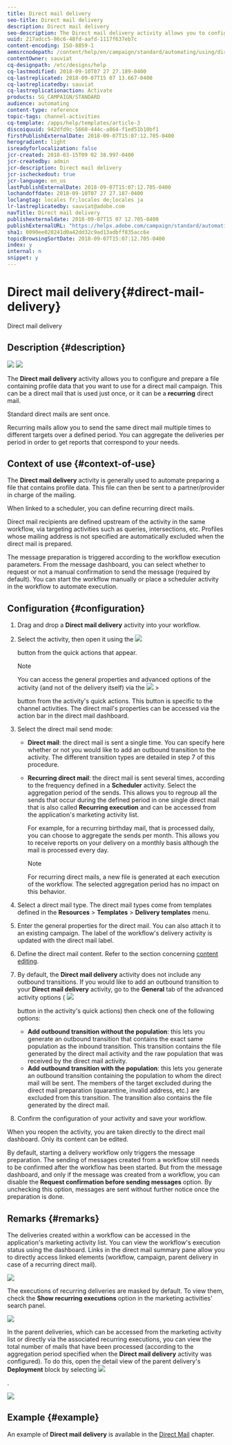 ```yaml
---
title: Direct mail delivery
seo-title: Direct mail delivery
description: Direct mail delivery
seo-description: The Direct mail delivery activity allows you to configure sending a single send direct mail or a recurring direct mail in a workflow.
uuid: 217adcc5-86c6-48fd-aafd-1117f637eb7c
content-encoding: ISO-8859-1
aemsrcnodepath: /content/help/en/campaign/standard/automating/using/direct-mail-delivery
contentOwner: sauviat
cq-designpath: /etc/designs/help
cq-lastmodified: 2018-09-10T07 27 27.189-0400
cq-lastreplicated: 2018-09-07T15 07 13.667-0400
cq-lastreplicatedby: sauviat
cq-lastreplicationaction: Activate
products: SG_CAMPAIGN/STANDARD
audience: automating
content-type: reference
topic-tags: channel-activities
cq-template: /apps/help/templates/article-3
discoiquuid: 942dfd9c-5660-444c-a864-f1ed51b10bf1
firstPublishExternalDate: 2018-09-07T15:07:12.705-0400
herogradient: light
isreadyforlocalization: false
jcr-created: 2018-03-15T09 02 38.997-0400
jcr-createdby: admin
jcr-description: Direct mail delivery
jcr-ischeckedout: true
jcr-language: en_us
lastPublishExternalDate: 2018-09-07T15:07:12.705-0400
lochandoffdate: 2018-09-10T07 27 27.187-0400
loclangtag: locales fr;locales de;locales ja
lr-lastreplicatedby: sauviat@adobe.com
navTitle: Direct mail delivery
publishexternaldate: 2018-09-07T15 07 12.705-0400
publishExternalURL: "https://helpx.adobe.com/campaign/standard/automating/using/direct-mail-delivery.html"
sha1: 0090ee020241d0a42dd32c9ad13adbff835acc6e
topicBrowsingSortDate: 2018-09-07T15:07:12.705-0400
index: y
internal: n
snippet: y
---
```


# Direct mail delivery{#direct-mail-delivery}

Direct mail delivery

## Description {#description}

![](assets/paper.png)  ![](assets/recurrentPaper.png)

The **Direct mail delivery** activity allows you to configure and prepare a file containing profile data that you want to use for a direct mail campaign. This can be a direct mail that is used just once, or it can be a **recurring** direct mail.

Standard direct mails are sent once.

Recurring mails allow you to send the same direct mail multiple times to different targets over a defined period. You can aggregate the deliveries per period in order to get reports that correspond to your needs.

## Context of use {#context-of-use}

The **Direct mail delivery** activity is generally used to automate preparing a file that contains profile data. This file can then be sent to a partner/provider in charge of the mailing.

When linked to a scheduler, you can define recurring direct mails.

Direct mail recipients are defined upstream of the activity in the same workflow, via targeting activities such as queries, intersections, etc. Profiles whose mailing address is not specified are automatically excluded when the direct mail is prepared.

The message preparation is triggered according to the workflow execution parameters. From the message dashboard, you can select whether to request or not a manual confirmation to send the message (required by default). You can start the workflow manually or place a scheduler activity in the workflow to automate execution.

## Configuration {#configuration}

1. Drag and drop a **Direct mail delivery** activity into your workflow.
1. Select the activity, then open it using the  ![](assets/edit_darkgrey-24px.png)

   button from the quick actions that appear.

   >[!NOTE]
   >
   >You can access the general properties and advanced options of the activity (and not of the delivery itself) via the  ![](assets/dlv_activity_params-24px.png)   >
   >
   >button from the activity's quick actions. This button is specific to the channel activities. The direct mail's properties can be accessed via the action bar in the direct mail dashboard.

1. Select the direct mail send mode:

    * **Direct mail**: the direct mail is sent a single time. You can specify here whether or not you would like to add an outbound transition to the activity. The different transition types are detailed in step 7 of this procedure.
    * **Recurring direct mail**: the direct mail is sent several times, according to the frequency defined in a **Scheduler** activity. Select the aggregation period of the sends. This allows you to regroup all the sends that occur during the defined period in one single direct mail that is also called **Recurring execution** and can be accessed from the application's marketing activity list.

      For example, for a recurring birthday mail, that is processed daily, you can choose to aggregate the sends per month. This allows you to receive reports on your delivery on a monthly basis although the mail is processed every day.

      >[!NOTE]
      >
      >For recurring direct mails, a new file is generated at each execution of the workflow. The selected aggregation period has no impact on this behavior.

1. Select a direct mail type. The direct mail types come from templates defined in the **Resources** &gt; **Templates** &gt; **Delivery templates** menu.
1. Enter the general properties for the direct mail. You can also attach it to an existing campaign. The label of the workflow's delivery activity is updated with the direct mail label.
1. Define the direct mail content. Refer to the section concerning [content editing](../../designing/using/about-email-content-design.md#using-the-email-content-editor).
1. By default, the **Direct mail delivery** activity does not include any outbound transitions. If you would like to add an outbound transition to your **Direct mail delivery** activity, go to the **General** tab of the advanced activity options (  ![](assets/dlv_activity_params-24px.png)

   button in the activity's quick actions) then check one of the following options:

    * **Add outbound transition without the population**: this lets you generate an outbound transition that contains the exact same population as the inbound transition. This transition contains the file generated by the direct mail activity and the raw population that was received by the direct mail activity.
    * **Add outbound transition with the population**: this lets you generate an outbound transition containing the population to whom the direct mail will be sent. The members of the target excluded during the direct mail preparation (quarantine, invalid address, etc.) are excluded from this transition. The transition also contains the file generated by the direct mail.

1. Confirm the configuration of your activity and save your workflow.

When you reopen the activity, you are taken directly to the direct mail dashboard. Only its content can be edited.

By default, starting a delivery workflow only triggers the message preparation. The sending of messages created from a workflow still needs to be confirmed after the workflow has been started. But from the message dashboard, and only if the message was created from a workflow, you can disable the **Request confirmation before sending messages** option. By unchecking this option, messages are sent without further notice once the preparation is done.

## Remarks {#remarks}

The deliveries created within a workflow can be accessed in the application's marketing activity list. You can view the workflow's execution status using the dashboard. Links in the direct mail summary pane allow you to directly access linked elements (workflow, campaign, parent delivery in case of a recurring direct mail).

![](assets/wkf_display_parent_elements_direct_mail.png)

The executions of recurring deliveries are masked by default. To view them, check the **Show recurring executions** option in the marketing activities' search panel.

![](assets/wkf_display_recurrent_executions_direct_mail.png)

In the parent deliveries, which can be accessed from the marketing activity list or directly via the associated recurring executions, you can view the total number of mails that have been processed (according to the aggregation period specified when the **Direct mail delivery** activity was configured). To do this, open the detail view of the parent delivery's **Deployment** block by selecting  ![](assets/wkf_dlv_detail_button.png)

.

![](assets/wkf_display_recurrent_executions_3_direct_mail.png) 

## Example {#example}

An example of **Direct mail delivery** is available in the [Direct Mail](../../channels/using/example-of-direct-mail-in-a-workflow.md) chapter.
